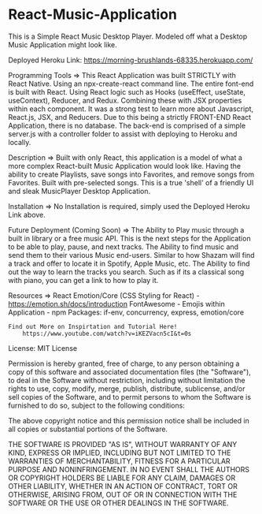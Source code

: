 # React-Music-Application

This is a Simple React Music Desktop Player. Modeled off what a Desktop Music Application might look like. 

Deployed Heroku Link: https://morning-brushlands-68335.herokuapp.com/


Programming Tools => 
    This React Application was built STRICTLY with React Native. Using an npx-create-react command line. The entire font-end is built with React. Using React logic such as Hooks (useEffect, useState, useContext), Reducer, and Redux. Combining these with JSX properties within each component. It was a strong test to learn more about Javascript, React.js, JSX, and Reducers. 
    Due to this being a strictly FRONT-END React Application, there is no database. The back-end is comprised of a simple server.js with a controller folder to assist with deploying to Heroku and locally. 


Description =>
    Built with only React, this application is a model of what a more complex React-built Music Application would look like. Having the ability to create Playlists, save songs into Favorites, and remove songs from Favorites. Built with pre-selected songs. This is a true 'shell' of a friendly UI and sleak MusicPlayer Desktop Application. 

Installation =>
    No Installation is required, simply used the Deployed Heroku Link above.

Future Deployment (Coming Soon) => 
    The Ability to Play music through a built in library or a free music API. This is the next steps for the Application to be able to play, pause, and next tracks. 
    The Ability to find music and send them to their various Music end-users. Similar to how Shazam will find a track and offer to locate it in Spotify, Apple Music, etc. 
    The Ability to find out the way to learn the tracks you search. Such as if its a classical song with piano, you can get a link to how to play it. 
    
Resources => 
    React
    Emotion/Core (CSS Styling for React) - https://emotion.sh/docs/introduction
    FontAwesome - Emojis within Application - 
    npm Packages: if-env, concurrency, express, emotion/core
    
    Find out More on Inspirtation and Tutorial Here!
        https://www.youtube.com/watch?v=iKEZVacn5cI&t=0s
    
License: MIT License

Permission is hereby granted, free of charge, to any person obtaining a copy of this software and associated documentation files (the "Software"), to deal in the Software without restriction, including without limitation the rights to use, copy, modify, merge, publish, distribute, sublicense, and/or sell copies of the Software, and to permit persons to whom the Software is furnished to do so, subject to the following conditions:

The above copyright notice and this permission notice shall be included in all copies or substantial portions of the Software.

THE SOFTWARE IS PROVIDED "AS IS", WITHOUT WARRANTY OF ANY KIND, EXPRESS OR IMPLIED, INCLUDING BUT NOT LIMITED TO THE WARRANTIES OF MERCHANTABILITY, FITNESS FOR A PARTICULAR PURPOSE AND NONINFRINGEMENT. IN NO EVENT SHALL THE AUTHORS OR COPYRIGHT HOLDERS BE LIABLE FOR ANY CLAIM, DAMAGES OR OTHER LIABILITY, WHETHER IN AN ACTION OF CONTRACT, TORT OR OTHERWISE, ARISING FROM, OUT OF OR IN CONNECTION WITH THE SOFTWARE OR THE USE OR OTHER DEALINGS IN THE SOFTWARE.
